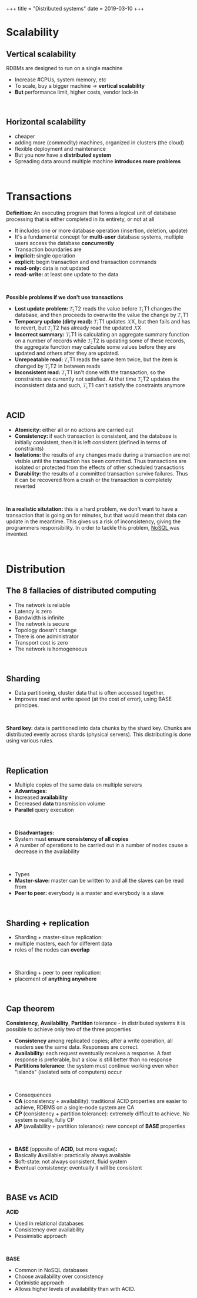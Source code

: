 +++
title = "Distributed systems"
date = 2019-03-10
+++
<h1>Scalability</h1><h2>Vertical scalability</h2><p>RDBMs are designed to run on a single machine</p><ul><li>Increase #CPUs, system memory, etc</li><li>To scale, buy a bigger machine -&gt; <strong>vertical scalability</strong></li><li><strong>But </strong>performance limit, higher costs, vendor lock-in</li></ul><p><br></p><h2><strong>Horizontal scalability</strong></h2><ul><li>cheaper</li><li>adding more (commodity) machines, organized in clusters (the cloud)</li><li>flexible deployment and maintenance</li><li>But you now have a <strong>distributed system</strong></li><li>Spreading data around multiple machine <strong>introduces more problems</strong></li></ul><p><br></p><h1><strong>Transactions</strong></h1><p><strong>Definition: </strong>An executing program that forms a logical unit of database processing that is either completed in its entirety, or not at all</p><ul><li>It includes one or more database operation (insertion, deletion, update)</li><li>It's a fundamental concept for <strong>multi-user</strong> database systems, multiple users access the database <strong>concurrently</strong></li><li>Transaction boundaries are</li><li class="ql-indent-1"><strong>implicit: </strong>single operation</li><li class="ql-indent-1"><strong>explicit: </strong>begin transaction and end transaction commands</li><li class="ql-indent-1"><strong>read-only: </strong>data is not updated</li><li class="ql-indent-1"><strong>read-write: </strong>at least one update to the data</li></ul><p><br></p><p><strong>Possible problems if we don't use transactions</strong></p><ul><li><strong>Lost update problem: </strong><span class="ql-formula" data-value="T_2">﻿<span contenteditable="false"><span class="katex"><span class="katex-mathml"><math><semantics><mrow><msub><mi>T</mi><mn>2</mn></msub></mrow><annotation encoding="application/x-tex">T_2</annotation></semantics></math></span><span class="katex-html" aria-hidden="true"><span class="base"><span class="strut" style="height: 0.83333em; vertical-align: -0.15em;"></span><span class="mord"><span style="margin-right: 0.13889em;" class="mord mathdefault">T</span><span class="msupsub"><span class="vlist-t vlist-t2"><span class="vlist-r"><span class="vlist" style="height: 0.30110799999999993em;"><span class="" style="top: -2.5500000000000003em; margin-left: -0.13889em; margin-right: 0.05em;"><span class="pstrut" style="height: 2.7em;"></span><span class="sizing reset-size6 size3 mtight"><span class="mord mtight">2</span></span></span></span><span class="vlist-s">​</span></span><span class="vlist-r"><span class="vlist" style="height: 0.15em;"><span class=""></span></span></span></span></span></span></span></span></span></span>﻿</span> reads the value before <span class="ql-formula" data-value="T_1">﻿<span contenteditable="false"><span class="katex"><span class="katex-mathml"><math><semantics><mrow><msub><mi>T</mi><mn>1</mn></msub></mrow><annotation encoding="application/x-tex">T_1</annotation></semantics></math></span><span class="katex-html" aria-hidden="true"><span class="base"><span class="strut" style="height: 0.83333em; vertical-align: -0.15em;"></span><span class="mord"><span style="margin-right: 0.13889em;" class="mord mathdefault">T</span><span class="msupsub"><span class="vlist-t vlist-t2"><span class="vlist-r"><span class="vlist" style="height: 0.30110799999999993em;"><span class="" style="top: -2.5500000000000003em; margin-left: -0.13889em; margin-right: 0.05em;"><span class="pstrut" style="height: 2.7em;"></span><span class="sizing reset-size6 size3 mtight"><span class="mord mtight">1</span></span></span></span><span class="vlist-s">​</span></span><span class="vlist-r"><span class="vlist" style="height: 0.15em;"><span class=""></span></span></span></span></span></span></span></span></span></span>﻿</span> changes the database, and then proceeds to overwrite the value the change by <span class="ql-formula" data-value="T_1">﻿<span contenteditable="false"><span class="katex"><span class="katex-mathml"><math><semantics><mrow><msub><mi>T</mi><mn>1</mn></msub></mrow><annotation encoding="application/x-tex">T_1</annotation></semantics></math></span><span class="katex-html" aria-hidden="true"><span class="base"><span class="strut" style="height: 0.83333em; vertical-align: -0.15em;"></span><span class="mord"><span style="margin-right: 0.13889em;" class="mord mathdefault">T</span><span class="msupsub"><span class="vlist-t vlist-t2"><span class="vlist-r"><span class="vlist" style="height: 0.30110799999999993em;"><span class="" style="top: -2.5500000000000003em; margin-left: -0.13889em; margin-right: 0.05em;"><span class="pstrut" style="height: 2.7em;"></span><span class="sizing reset-size6 size3 mtight"><span class="mord mtight">1</span></span></span></span><span class="vlist-s">​</span></span><span class="vlist-r"><span class="vlist" style="height: 0.15em;"><span class=""></span></span></span></span></span></span></span></span></span></span>﻿</span> </li><li><strong>Temporary update (dirty read): </strong><span class="ql-formula" data-value="T_1">﻿<span contenteditable="false"><span class="katex"><span class="katex-mathml"><math><semantics><mrow><msub><mi>T</mi><mn>1</mn></msub></mrow><annotation encoding="application/x-tex">T_1</annotation></semantics></math></span><span class="katex-html" aria-hidden="true"><span class="base"><span class="strut" style="height: 0.83333em; vertical-align: -0.15em;"></span><span class="mord"><span style="margin-right: 0.13889em;" class="mord mathdefault">T</span><span class="msupsub"><span class="vlist-t vlist-t2"><span class="vlist-r"><span class="vlist" style="height: 0.30110799999999993em;"><span class="" style="top: -2.5500000000000003em; margin-left: -0.13889em; margin-right: 0.05em;"><span class="pstrut" style="height: 2.7em;"></span><span class="sizing reset-size6 size3 mtight"><span class="mord mtight">1</span></span></span></span><span class="vlist-s">​</span></span><span class="vlist-r"><span class="vlist" style="height: 0.15em;"><span class=""></span></span></span></span></span></span></span></span></span></span>﻿</span> updates <span class="ql-formula" data-value="X">﻿<span contenteditable="false"><span class="katex"><span class="katex-mathml"><math><semantics><mrow><mi>X</mi></mrow><annotation encoding="application/x-tex">X</annotation></semantics></math></span><span class="katex-html" aria-hidden="true"><span class="base"><span class="strut" style="height: 0.68333em; vertical-align: 0em;"></span><span style="margin-right: 0.07847em;" class="mord mathdefault">X</span></span></span></span></span>﻿</span>, but then fails and has to revert, but <span class="ql-formula" data-value="T_2">﻿<span contenteditable="false"><span class="katex"><span class="katex-mathml"><math><semantics><mrow><msub><mi>T</mi><mn>2</mn></msub></mrow><annotation encoding="application/x-tex">T_2</annotation></semantics></math></span><span class="katex-html" aria-hidden="true"><span class="base"><span class="strut" style="height: 0.83333em; vertical-align: -0.15em;"></span><span class="mord"><span style="margin-right: 0.13889em;" class="mord mathdefault">T</span><span class="msupsub"><span class="vlist-t vlist-t2"><span class="vlist-r"><span class="vlist" style="height: 0.30110799999999993em;"><span class="" style="top: -2.5500000000000003em; margin-left: -0.13889em; margin-right: 0.05em;"><span class="pstrut" style="height: 2.7em;"></span><span class="sizing reset-size6 size3 mtight"><span class="mord mtight">2</span></span></span></span><span class="vlist-s">​</span></span><span class="vlist-r"><span class="vlist" style="height: 0.15em;"><span class=""></span></span></span></span></span></span></span></span></span></span>﻿</span> has already read the updated <span class="ql-formula" data-value="X">﻿<span contenteditable="false"><span class="katex"><span class="katex-mathml"><math><semantics><mrow><mi>X</mi></mrow><annotation encoding="application/x-tex">X</annotation></semantics></math></span><span class="katex-html" aria-hidden="true"><span class="base"><span class="strut" style="height: 0.68333em; vertical-align: 0em;"></span><span style="margin-right: 0.07847em;" class="mord mathdefault">X</span></span></span></span></span>﻿</span></li><li><strong>Incorrect summary:</strong> <span class="ql-formula" data-value="T_1">﻿<span contenteditable="false"><span class="katex"><span class="katex-mathml"><math><semantics><mrow><msub><mi>T</mi><mn>1</mn></msub></mrow><annotation encoding="application/x-tex">T_1</annotation></semantics></math></span><span class="katex-html" aria-hidden="true"><span class="base"><span class="strut" style="height: 0.83333em; vertical-align: -0.15em;"></span><span class="mord"><span style="margin-right: 0.13889em;" class="mord mathdefault">T</span><span class="msupsub"><span class="vlist-t vlist-t2"><span class="vlist-r"><span class="vlist" style="height: 0.30110799999999993em;"><span class="" style="top: -2.5500000000000003em; margin-left: -0.13889em; margin-right: 0.05em;"><span class="pstrut" style="height: 2.7em;"></span><span class="sizing reset-size6 size3 mtight"><span class="mord mtight">1</span></span></span></span><span class="vlist-s">​</span></span><span class="vlist-r"><span class="vlist" style="height: 0.15em;"><span class=""></span></span></span></span></span></span></span></span></span></span>﻿</span> is calculating an aggregate summary function on a number of records while <span class="ql-formula" data-value="T_2">﻿<span contenteditable="false"><span class="katex"><span class="katex-mathml"><math><semantics><mrow><msub><mi>T</mi><mn>2</mn></msub></mrow><annotation encoding="application/x-tex">T_2</annotation></semantics></math></span><span class="katex-html" aria-hidden="true"><span class="base"><span class="strut" style="height: 0.83333em; vertical-align: -0.15em;"></span><span class="mord"><span style="margin-right: 0.13889em;" class="mord mathdefault">T</span><span class="msupsub"><span class="vlist-t vlist-t2"><span class="vlist-r"><span class="vlist" style="height: 0.30110799999999993em;"><span class="" style="top: -2.5500000000000003em; margin-left: -0.13889em; margin-right: 0.05em;"><span class="pstrut" style="height: 2.7em;"></span><span class="sizing reset-size6 size3 mtight"><span class="mord mtight">2</span></span></span></span><span class="vlist-s">​</span></span><span class="vlist-r"><span class="vlist" style="height: 0.15em;"><span class=""></span></span></span></span></span></span></span></span></span></span>﻿</span> is updating some of these records, the aggregate function may calculate some values before they are updated and others after they are updated.</li><li><strong>Unrepeatable read: </strong><span class="ql-formula" data-value="T_1">﻿<span contenteditable="false"><span class="katex"><span class="katex-mathml"><math><semantics><mrow><msub><mi>T</mi><mn>1</mn></msub></mrow><annotation encoding="application/x-tex">T_1</annotation></semantics></math></span><span class="katex-html" aria-hidden="true"><span class="base"><span class="strut" style="height: 0.83333em; vertical-align: -0.15em;"></span><span class="mord"><span style="margin-right: 0.13889em;" class="mord mathdefault">T</span><span class="msupsub"><span class="vlist-t vlist-t2"><span class="vlist-r"><span class="vlist" style="height: 0.30110799999999993em;"><span class="" style="top: -2.5500000000000003em; margin-left: -0.13889em; margin-right: 0.05em;"><span class="pstrut" style="height: 2.7em;"></span><span class="sizing reset-size6 size3 mtight"><span class="mord mtight">1</span></span></span></span><span class="vlist-s">​</span></span><span class="vlist-r"><span class="vlist" style="height: 0.15em;"><span class=""></span></span></span></span></span></span></span></span></span></span>﻿</span> reads the same item twice, but the item is changed by <span class="ql-formula" data-value="T_2">﻿<span contenteditable="false"><span class="katex"><span class="katex-mathml"><math><semantics><mrow><msub><mi>T</mi><mn>2</mn></msub></mrow><annotation encoding="application/x-tex">T_2</annotation></semantics></math></span><span class="katex-html" aria-hidden="true"><span class="base"><span class="strut" style="height: 0.83333em; vertical-align: -0.15em;"></span><span class="mord"><span style="margin-right: 0.13889em;" class="mord mathdefault">T</span><span class="msupsub"><span class="vlist-t vlist-t2"><span class="vlist-r"><span class="vlist" style="height: 0.30110799999999993em;"><span class="" style="top: -2.5500000000000003em; margin-left: -0.13889em; margin-right: 0.05em;"><span class="pstrut" style="height: 2.7em;"></span><span class="sizing reset-size6 size3 mtight"><span class="mord mtight">2</span></span></span></span><span class="vlist-s">​</span></span><span class="vlist-r"><span class="vlist" style="height: 0.15em;"><span class=""></span></span></span></span></span></span></span></span></span></span>﻿</span> in between reads</li><li><strong>Inconsistent read: </strong><span class="ql-formula" data-value="T_1">﻿<span contenteditable="false"><span class="katex"><span class="katex-mathml"><math><semantics><mrow><msub><mi>T</mi><mn>1</mn></msub></mrow><annotation encoding="application/x-tex">T_1</annotation></semantics></math></span><span class="katex-html" aria-hidden="true"><span class="base"><span class="strut" style="height: 0.83333em; vertical-align: -0.15em;"></span><span class="mord"><span style="margin-right: 0.13889em;" class="mord mathdefault">T</span><span class="msupsub"><span class="vlist-t vlist-t2"><span class="vlist-r"><span class="vlist" style="height: 0.30110799999999993em;"><span class="" style="top: -2.5500000000000003em; margin-left: -0.13889em; margin-right: 0.05em;"><span class="pstrut" style="height: 2.7em;"></span><span class="sizing reset-size6 size3 mtight"><span class="mord mtight">1</span></span></span></span><span class="vlist-s">​</span></span><span class="vlist-r"><span class="vlist" style="height: 0.15em;"><span class=""></span></span></span></span></span></span></span></span></span></span>﻿</span> isn't done with the transaction, so the constraints are currently not satisfied. At that time <span class="ql-formula" data-value="T_2">﻿<span contenteditable="false"><span class="katex"><span class="katex-mathml"><math><semantics><mrow><msub><mi>T</mi><mn>2</mn></msub></mrow><annotation encoding="application/x-tex">T_2</annotation></semantics></math></span><span class="katex-html" aria-hidden="true"><span class="base"><span class="strut" style="height: 0.83333em; vertical-align: -0.15em;"></span><span class="mord"><span style="margin-right: 0.13889em;" class="mord mathdefault">T</span><span class="msupsub"><span class="vlist-t vlist-t2"><span class="vlist-r"><span class="vlist" style="height: 0.30110799999999993em;"><span class="" style="top: -2.5500000000000003em; margin-left: -0.13889em; margin-right: 0.05em;"><span class="pstrut" style="height: 2.7em;"></span><span class="sizing reset-size6 size3 mtight"><span class="mord mtight">2</span></span></span></span><span class="vlist-s">​</span></span><span class="vlist-r"><span class="vlist" style="height: 0.15em;"><span class=""></span></span></span></span></span></span></span></span></span></span>﻿</span> updates the inconsistent data and such, <span class="ql-formula" data-value="T_1">﻿<span contenteditable="false"><span class="katex"><span class="katex-mathml"><math><semantics><mrow><msub><mi>T</mi><mn>1</mn></msub></mrow><annotation encoding="application/x-tex">T_1</annotation></semantics></math></span><span class="katex-html" aria-hidden="true"><span class="base"><span class="strut" style="height: 0.83333em; vertical-align: -0.15em;"></span><span class="mord"><span style="margin-right: 0.13889em;" class="mord mathdefault">T</span><span class="msupsub"><span class="vlist-t vlist-t2"><span class="vlist-r"><span class="vlist" style="height: 0.30110799999999993em;"><span class="" style="top: -2.5500000000000003em; margin-left: -0.13889em; margin-right: 0.05em;"><span class="pstrut" style="height: 2.7em;"></span><span class="sizing reset-size6 size3 mtight"><span class="mord mtight">1</span></span></span></span><span class="vlist-s">​</span></span><span class="vlist-r"><span class="vlist" style="height: 0.15em;"><span class=""></span></span></span></span></span></span></span></span></span></span>﻿</span> can't satisfy the constraints anymore</li></ul><p><br></p><h2>ACID</h2><ul><li><strong>Atomicity: </strong>either all or no actions are carried out</li><li><strong>Consistency: </strong>if each transaction is consistent, and the database is initially consistent, then it is left consistent (defined in terms of constraints)</li><li><strong>Isolations: </strong>the results of any changes made during a transaction are not visible until the transaction has been committed. Thus transactions are isolated or protected from the effects of other scheduled transactions</li><li><strong>Durability: </strong>the results of a committed transaction survive failures. Thus it can be recovered from a crash or the transaction is completely reverted</li></ul><p><br></p><p><strong>In a realistic situtation: </strong>this is a hard problem, we don't want to have a transaction that is going on for minutes, but that would mean that data can update in the meantime. This gives us a risk of inconsistency, giving the programmers responsibility. In order to tackle this problem, <a href="https://cshub.nl/post/914781359" target="_blank">NoSQL </a>was invented.</p><p><br></p><h1>Distribution</h1><h2><strong>The 8 fallacies of distributed computing</strong></h2><ul><li>The network is reliable</li><li>Latency is zero</li><li>Bandwidth is infinite</li><li>The network is secure</li><li>Topology doesn't change</li><li>There is one administrator</li><li>Transport cost is zero</li><li>The network is homogeneous</li></ul><p><br></p><h2>Sharding</h2><ul><li>Data partitioning, cluster data that is often accessed together.</li><li>Improves read and write speed (at the cost of error), using BASE principes.</li></ul><p><br></p><p><strong>Shard key: </strong>data is partitioned into data chunks by the shard key. Chunks are distributed evenly across shards (physical servers). This distributing is done using various rules.</p><p><br></p><h2><strong>Replication</strong></h2><ul><li>Multiple copies of the same data on multiple servers</li><li><strong>Advantages:</strong></li><li class="ql-indent-1">Increased <strong>availability</strong></li><li class="ql-indent-1">Decreased <strong>data </strong>transmission volume</li><li class="ql-indent-1"><strong>Parallel </strong>query execution</li></ul><p><br></p><ul><li><strong>Disadvantages:</strong></li><li class="ql-indent-1">System must <strong>ensure consistency of all copies</strong></li><li class="ql-indent-1">A number of operations to be carried out in a number of nodes cause a decrease in the availability</li></ul><p><br></p><ul><li>Types</li><li class="ql-indent-1"><strong>Master-slave: </strong>master can be written to and all the slaves can be read from</li><li class="ql-indent-1"><strong>Peer to peer: </strong>everybody is a master and everybody is a slave</li></ul><p><br></p><h2><strong>Sharding + replication</strong></h2><ul><li>Sharding + master-slave replication:</li><li class="ql-indent-1">multiple masters, each for different data</li><li class="ql-indent-1">roles of the nodes can <strong>overlap</strong></li></ul><p><br></p><ul><li>Sharding + peer to peer replication:</li><li class="ql-indent-1">placement of <strong>anything anywhere</strong></li></ul><p><br></p><h2><strong>Cap theorem</strong></h2><p><strong>Consistency</strong>, <strong>Availability</strong>, <strong>Partition </strong>tolerance - in distributed systems it is possible to achieve only two of the three properties</p><ul><li><strong>Consistency</strong> among replicated copies; after a write operation, all readers see the same data. Responses are correct.</li><li><strong>Availability: </strong>each request eventually receives a response. A fast response is preferable, but a slow is still better than no response</li><li><strong>Partitions tolerance</strong>: the system must continue working even when "islands" (isolated sets of computers) occur</li></ul><p><br></p><ul><li>Consequences</li><li class="ql-indent-1"><strong>CA </strong>(consistency + availability): traditional ACID properties are easier to achieve, RDBMS on a single-node system are CA</li><li class="ql-indent-1"><strong>CP </strong>(consistency + partition tolerance): extremely difficult to achieve. No system is really, fully CP</li><li class="ql-indent-1"><strong>AP </strong>(availability + partition tolerance): new concept of <strong>BASE </strong>properties</li></ul><p><br></p><ul><li><strong>BASE </strong>(opposite of <strong>ACID, </strong>but more vague)<strong>:</strong></li><li class="ql-indent-1"><strong>B</strong>asically <strong>A</strong>vaillable: practically always available</li><li class="ql-indent-1"><strong>S</strong>oft-state: not always consistent, fluid system</li><li class="ql-indent-1"><strong>E</strong>ventual consistency: eventually it will be consistent</li></ul><p><br></p><h2><strong>BASE vs ACID</strong></h2><p><strong>ACID</strong></p><ul><li>Used in relational databases</li><li>Consistency over availability</li><li>Pessimistic approach</li></ul><p><br></p><p><strong>BASE</strong></p><ul><li>Common in NoSQL databases</li><li>Choose availability over consistency</li><li>Optimistic approach</li><li>Allows higher levels of availability than with ACID.</li></ul>